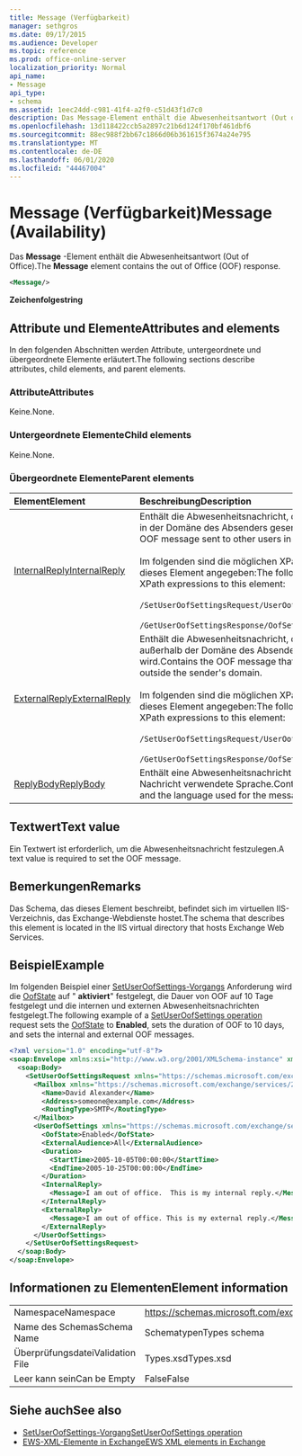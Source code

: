 ```yaml
---
title: Message (Verfügbarkeit)
manager: sethgros
ms.date: 09/17/2015
ms.audience: Developer
ms.topic: reference
ms.prod: office-online-server
localization_priority: Normal
api_name:
- Message
api_type:
- schema
ms.assetid: 1eec24dd-c981-41f4-a2f0-c51d43f1d7c0
description: Das Message-Element enthält die Abwesenheitsantwort (Out of Office).
ms.openlocfilehash: 13d118422ccb5a2897c21b6d124f170bf461dbf6
ms.sourcegitcommit: 88ec988f2bb67c1866d06b361615f3674a24e795
ms.translationtype: MT
ms.contentlocale: de-DE
ms.lasthandoff: 06/01/2020
ms.locfileid: "44467004"
---
```

# <a name="message-availability"></a><span data-ttu-id="78ddc-103">Message (Verfügbarkeit)</span><span class="sxs-lookup"><span data-stu-id="78ddc-103">Message (Availability)</span></span>

<span data-ttu-id="78ddc-104">Das **Message** -Element enthält die Abwesenheitsantwort (Out of Office).</span><span class="sxs-lookup"><span data-stu-id="78ddc-104">The **Message** element contains the out of Office (OOF) response.</span></span> 
  
```xml
<Message/> 
```

 <span data-ttu-id="78ddc-105">**Zeichenfolge**</span><span class="sxs-lookup"><span data-stu-id="78ddc-105">**string**</span></span>
## <a name="attributes-and-elements"></a><span data-ttu-id="78ddc-106">Attribute und Elemente</span><span class="sxs-lookup"><span data-stu-id="78ddc-106">Attributes and elements</span></span>

<span data-ttu-id="78ddc-107">In den folgenden Abschnitten werden Attribute, untergeordnete und übergeordnete Elemente erläutert.</span><span class="sxs-lookup"><span data-stu-id="78ddc-107">The following sections describe attributes, child elements, and parent elements.</span></span>
  
### <a name="attributes"></a><span data-ttu-id="78ddc-108">Attribute</span><span class="sxs-lookup"><span data-stu-id="78ddc-108">Attributes</span></span>

<span data-ttu-id="78ddc-109">Keine.</span><span class="sxs-lookup"><span data-stu-id="78ddc-109">None.</span></span>
  
### <a name="child-elements"></a><span data-ttu-id="78ddc-110">Untergeordnete Elemente</span><span class="sxs-lookup"><span data-stu-id="78ddc-110">Child elements</span></span>

<span data-ttu-id="78ddc-111">Keine.</span><span class="sxs-lookup"><span data-stu-id="78ddc-111">None.</span></span>
  
### <a name="parent-elements"></a><span data-ttu-id="78ddc-112">Übergeordnete Elemente</span><span class="sxs-lookup"><span data-stu-id="78ddc-112">Parent elements</span></span>

|<span data-ttu-id="78ddc-113">**Element**</span><span class="sxs-lookup"><span data-stu-id="78ddc-113">**Element**</span></span>|<span data-ttu-id="78ddc-114">**Beschreibung**</span><span class="sxs-lookup"><span data-stu-id="78ddc-114">**Description**</span></span>|
|:-----|:-----|
|[<span data-ttu-id="78ddc-115">InternalReply</span><span class="sxs-lookup"><span data-stu-id="78ddc-115">InternalReply</span></span>](internalreply.md) <br/> | <span data-ttu-id="78ddc-116">Enthält die Abwesenheitsnachricht, die an andere Benutzer in der Domäne des Absenders gesendet wird.</span><span class="sxs-lookup"><span data-stu-id="78ddc-116">Contains the OOF message sent to other users in the sender's domain.</span></span> <br/> <br/>  <span data-ttu-id="78ddc-117">Im folgenden sind die möglichen XPath-Ausdrücke für dieses Element angegeben:</span><span class="sxs-lookup"><span data-stu-id="78ddc-117">The following are the possible XPath expressions to this element:</span></span> <br/> <br/>  `/SetUserOofSettingsRequest/UserOofSettings/InternalReply` <br/><br/>  `/GetUserOofSettingsResponse/OofSettings/InternalReply` <br/> |
|[<span data-ttu-id="78ddc-118">ExternalReply</span><span class="sxs-lookup"><span data-stu-id="78ddc-118">ExternalReply</span></span>](externalreply.md) <br/> | <span data-ttu-id="78ddc-119">Enthält die Abwesenheitsnachricht, die an Adressen außerhalb der Domäne des Absenders gesendet wird.</span><span class="sxs-lookup"><span data-stu-id="78ddc-119">Contains the OOF message that is sent to addresses outside the sender's domain.</span></span>  <br/> <br/> <span data-ttu-id="78ddc-120">Im folgenden sind die möglichen XPath-Ausdrücke für dieses Element angegeben:</span><span class="sxs-lookup"><span data-stu-id="78ddc-120">The following are the possible XPath expressions to this element:</span></span>  <br/><br/>  `/SetUserOofSettingsRequest/UserOofSettings/ExternalReply` <br/><br/>  `/GetUserOofSettingsResponse/OofSettings/ExternalReply` <br/> |
|[<span data-ttu-id="78ddc-121">ReplyBody</span><span class="sxs-lookup"><span data-stu-id="78ddc-121">ReplyBody</span></span>](replybody.md) <br/> |<span data-ttu-id="78ddc-122">Enthält eine Abwesenheitsnachricht und die für die Nachricht verwendete Sprache.</span><span class="sxs-lookup"><span data-stu-id="78ddc-122">Contains an OOF message and the language used for the message.</span></span>  <br/> |
   
## <a name="text-value"></a><span data-ttu-id="78ddc-123">Textwert</span><span class="sxs-lookup"><span data-stu-id="78ddc-123">Text value</span></span>

<span data-ttu-id="78ddc-124">Ein Textwert ist erforderlich, um die Abwesenheitsnachricht festzulegen.</span><span class="sxs-lookup"><span data-stu-id="78ddc-124">A text value is required to set the OOF message.</span></span>
  
## <a name="remarks"></a><span data-ttu-id="78ddc-125">Bemerkungen</span><span class="sxs-lookup"><span data-stu-id="78ddc-125">Remarks</span></span>

<span data-ttu-id="78ddc-126">Das Schema, das dieses Element beschreibt, befindet sich im virtuellen IIS-Verzeichnis, das Exchange-Webdienste hostet.</span><span class="sxs-lookup"><span data-stu-id="78ddc-126">The schema that describes this element is located in the IIS virtual directory that hosts Exchange Web Services.</span></span>
  
## <a name="example"></a><span data-ttu-id="78ddc-127">Beispiel</span><span class="sxs-lookup"><span data-stu-id="78ddc-127">Example</span></span>

<span data-ttu-id="78ddc-128">Im folgenden Beispiel einer [SetUserOofSettings-Vorgangs](setuseroofsettings-operation.md) Anforderung wird die [OofState](oofstate.md) auf " **aktiviert**" festgelegt, die Dauer von OOF auf 10 Tage festgelegt und die internen und externen Abwesenheitsnachrichten festgelegt.</span><span class="sxs-lookup"><span data-stu-id="78ddc-128">The following example of a [SetUserOofSettings operation](setuseroofsettings-operation.md) request sets the [OofState](oofstate.md) to **Enabled**, sets the duration of OOF to 10 days, and sets the internal and external OOF messages.</span></span>
  
```XML
<?xml version="1.0" encoding="utf-8"?>
<soap:Envelope xmlns:xsi="http://www.w3.org/2001/XMLSchema-instance" xmlns:xsd="http://www.w3.org/2001/XMLSchema" xmlns:soap="http://schemas.xmlsoap.org/soap/envelope/">
  <soap:Body>
    <SetUserOofSettingsRequest xmlns="https://schemas.microsoft.com/exchange/services/2006/messages">
      <Mailbox xmlns="https://schemas.microsoft.com/exchange/services/2006/types">
        <Name>David Alexander</Name>
        <Address>someone@example.com</Address>
        <RoutingType>SMTP</RoutingType>
      </Mailbox>
      <UserOofSettings xmlns="https://schemas.microsoft.com/exchange/services/2006/types">
        <OofState>Enabled</OofState>
        <ExternalAudience>All</ExternalAudience>
        <Duration>
          <StartTime>2005-10-05T00:00:00</StartTime>
          <EndTime>2005-10-25T00:00:00</EndTime>
        </Duration>
        <InternalReply>
          <Message>I am out of office.  This is my internal reply.</Message>
        </InternalReply>
        <ExternalReply>
          <Message>I am out of office. This is my external reply.</Message>
        </ExternalReply>
      </UserOofSettings>
    </SetUserOofSettingsRequest>
  </soap:Body>
</soap:Envelope>
```

## <a name="element-information"></a><span data-ttu-id="78ddc-129">Informationen zu Elementen</span><span class="sxs-lookup"><span data-stu-id="78ddc-129">Element information</span></span>

|||
|:-----|:-----|
|<span data-ttu-id="78ddc-130">Namespace</span><span class="sxs-lookup"><span data-stu-id="78ddc-130">Namespace</span></span>  <br/> |https://schemas.microsoft.com/exchange/services/2006/types  <br/> |
|<span data-ttu-id="78ddc-131">Name des Schemas</span><span class="sxs-lookup"><span data-stu-id="78ddc-131">Schema Name</span></span>  <br/> |<span data-ttu-id="78ddc-132">Schematypen</span><span class="sxs-lookup"><span data-stu-id="78ddc-132">Types schema</span></span>  <br/> |
|<span data-ttu-id="78ddc-133">Überprüfungsdatei</span><span class="sxs-lookup"><span data-stu-id="78ddc-133">Validation File</span></span>  <br/> |<span data-ttu-id="78ddc-134">Types.xsd</span><span class="sxs-lookup"><span data-stu-id="78ddc-134">Types.xsd</span></span>  <br/> |
|<span data-ttu-id="78ddc-135">Leer kann sein</span><span class="sxs-lookup"><span data-stu-id="78ddc-135">Can be Empty</span></span>  <br/> |<span data-ttu-id="78ddc-136">False</span><span class="sxs-lookup"><span data-stu-id="78ddc-136">False</span></span>  <br/> |
   
## <a name="see-also"></a><span data-ttu-id="78ddc-137">Siehe auch</span><span class="sxs-lookup"><span data-stu-id="78ddc-137">See also</span></span>

- [<span data-ttu-id="78ddc-138">SetUserOofSettings-Vorgang</span><span class="sxs-lookup"><span data-stu-id="78ddc-138">SetUserOofSettings operation</span></span>](setuseroofsettings-operation.md)
- [<span data-ttu-id="78ddc-139">EWS-XML-Elemente in Exchange</span><span class="sxs-lookup"><span data-stu-id="78ddc-139">EWS XML elements in Exchange</span></span>](ews-xml-elements-in-exchange.md)

